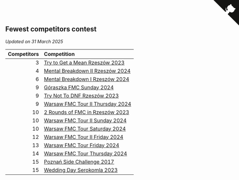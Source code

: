 ## Fewest competitors contest

*Updated on 31 March 2025*

| Competitors | Competition |
| ---: | :--- |
| 3 | [Try to Get a Mean Rzeszów 2023](https://www.worldcubeassociation.org/competitions/TryToGetAMeanRzeszow2023) |
| 4 | [Mental Breakdown II Rzeszów 2024](https://www.worldcubeassociation.org/competitions/MentalBreakdownIIRzeszow2024) |
| 6 | [Mental Breakdown I Rzeszów 2024](https://www.worldcubeassociation.org/competitions/MentalBreakdownIRzeszow2024) |
| 9 | [Góraszka FMC Sunday 2024](https://www.worldcubeassociation.org/competitions/GoraszkaFMCSunday2024) |
| 9 | [Try Not To DNF Rzeszów 2023](https://www.worldcubeassociation.org/competitions/TryNotToDNFRzeszow2023) |
| 9 | [Warsaw FMC Tour II Thursday 2024](https://www.worldcubeassociation.org/competitions/WarsawFMCTourIIThursday2024) |
| 10 | [2 Rounds of FMC in Rzeszów 2023](https://www.worldcubeassociation.org/competitions/2RoundsofFMCinRzeszow2023) |
| 10 | [Warsaw FMC Tour II Sunday 2024](https://www.worldcubeassociation.org/competitions/WarsawFMCTourIISunday2024) |
| 10 | [Warsaw FMC Tour Saturday 2024](https://www.worldcubeassociation.org/competitions/WarsawFMCTourSaturday2024) |
| 12 | [Warsaw FMC Tour II Friday 2024](https://www.worldcubeassociation.org/competitions/WarsawFMCTourIIFriday2024) |
| 13 | [Warsaw FMC Tour Friday 2024](https://www.worldcubeassociation.org/competitions/WarsawFMCTourFriday2024) |
| 14 | [Warsaw FMC Tour Thursday 2024](https://www.worldcubeassociation.org/competitions/WarsawFMCTourThursday2024) |
| 15 | [Poznań Side Challenge 2017](https://www.worldcubeassociation.org/competitions/PoznanSideChallenge2017) |
| 15 | [Wedding Day Serokomla 2023](https://www.worldcubeassociation.org/competitions/WeddingDaySerokomla2023) |


<a href="https://github.com/maxidragon/wca_statistics_pl" class="github-corner" aria-label="View source on Github"><svg width="80" height="80" viewBox="0 0 250 250" style="fill:#151513; color:#fff; position: absolute; top: 0; border: 0; right: 0;" aria-hidden="true"><path d="M0,0 L115,115 L130,115 L142,142 L250,250 L250,0 Z"></path><path d="M128.3,109.0 C113.8,99.7 119.0,89.6 119.0,89.6 C122.0,82.7 120.5,78.6 120.5,78.6 C119.2,72.0 123.4,76.3 123.4,76.3 C127.3,80.9 125.5,87.3 125.5,87.3 C122.9,97.6 130.6,101.9 134.4,103.2" fill="currentColor" style="transform-origin: 130px 106px;" class="octo-arm"></path><path d="M115.0,115.0 C114.9,115.1 118.7,116.5 119.8,115.4 L133.7,101.6 C136.9,99.2 139.9,98.4 142.2,98.6 C133.8,88.0 127.5,74.4 143.8,58.0 C148.5,53.4 154.0,51.2 159.7,51.0 C160.3,49.4 163.2,43.6 171.4,40.1 C171.4,40.1 176.1,42.5 178.8,56.2 C183.1,58.6 187.2,61.8 190.9,65.4 C194.5,69.0 197.7,73.2 200.1,77.6 C213.8,80.2 216.3,84.9 216.3,84.9 C212.7,93.1 206.9,96.0 205.4,96.6 C205.1,102.4 203.0,107.8 198.3,112.5 C181.9,128.9 168.3,122.5 157.7,114.1 C157.9,116.9 156.7,120.9 152.7,124.9 L141.0,136.5 C139.8,137.7 141.6,141.9 141.8,141.8 Z" fill="currentColor" class="octo-body"></path></svg></a><style>.github-corner:hover .octo-arm{animation:octocat-wave 560ms ease-in-out}@keyframes octocat-wave{0%,100%{transform:rotate(0)}20%,60%{transform:rotate(-25deg)}40%,80%{transform:rotate(10deg)}}@media (max-width:500px){.github-corner:hover .octo-arm{animation:none}.github-corner .octo-arm{animation:octocat-wave 560ms ease-in-out}}</style>
